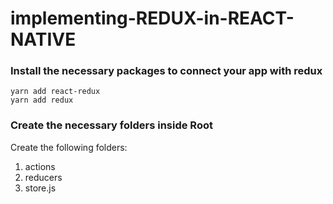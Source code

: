 # implementing-REDUX-in-REACT-NATIVE

### Install the necessary packages to connect your app with redux

```
yarn add react-redux
yarn add redux
```

### Create the necessary folders inside Root

Create the following folders:

1. actions
2. reducers
3. store.js
